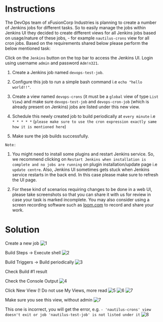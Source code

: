 # Instructions

The DevOps team of xFusionCorp Industries is planning to create a number of Jenkins jobs for different tasks. So to easily manage the jobs within Jenkins UI they decided to create different views for all Jenkins jobs based on usage/nature of these jobs, - for example `nautilus-crons` view for all cron jobs. Based on the requirements shared below please perform the below mentioned task:

Click on the `Jenkins` button on the top bar to access the Jenkins UI. Login using username `admin` and password `Adm!n321`.

1. Create a Jenkins job named `devops-test-job`.

2. Configure this job to run a simple bash command i.e `echo "hello world!!"`.

3. Create a view named `devops-crons` (it must be a `global` view of type `List View`) and make sure `devops-test-job` and  `devops-cron-job` (which is already present on Jenkins) jobs are listed under this new view.

4. Schedule this newly created job to build periodically at `every minute` i.e `* * * * *` (`please make sure to use the cron expression exactly same how it is mentioned here`)

5. Make sure the job builds successfully.

`Note:`

1. You might need to install some plugins and restart Jenkins service. So, we recommend clicking on `Restart Jenkins when installation is complete and no jobs are running` on plugin installation/update page i.e `update centre`. Also, Jenkins UI sometimes gets stuck when Jenkins service restarts in the back end. In this case please make sure to refresh the UI page.

2. For these kind of scenarios requiring changes to be done in a web UI, please take screenshots so that you can share it with us for review in case your task is marked incomplete. You may also consider using a screen recording software such as [loom.com](http://loom.com/) to record and share your work.

# Solution

Create a new job
![1](https://github.com/user-attachments/assets/9278c6b5-56f5-4ff0-85cb-c04c796f3de0)

Build Steps → Execute shell
![2](https://github.com/user-attachments/assets/daab295c-99e2-4802-b4e3-e265be32282f)

Build Triggers → Build periodically
![3](https://github.com/user-attachments/assets/db50d8f5-efef-4fe2-a446-adfb967842f3)

Check Build #1 result

Check the Console Output
![4](https://github.com/user-attachments/assets/edb0e81d-17ed-4b25-8c36-20707edcde46)

Click New View (! Do not use My Views, more read
![5](https://github.com/user-attachments/assets/e4448e2e-1b84-4d65-881d-51b5bccef69e)
![6](https://github.com/user-attachments/assets/909b0945-d46b-4200-8263-b18eea75319d)
![7](https://github.com/user-attachments/assets/80339333-f8a1-4e8c-a3bb-c3052a852866)

Make sure you see this view, without admin
![7](https://github.com/user-attachments/assets/55ea96a9-562e-4aa9-be1d-0214f9b330a6)

This one is incorrect, you will get the error, e.g.  `- 'nautilus-crons' view doesn't exit or job 'nautilus-test-job' is not listed under it`
![8](https://github.com/user-attachments/assets/d78c7ddc-755c-4984-a61f-bf9b0373c659)
